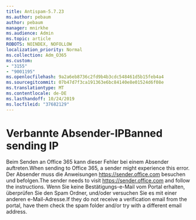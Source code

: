 ```yaml
---
title: Antispam-5.7.23
ms.author: pebaum
author: pebaum
manager: mnirkhe
ms.audience: Admin
ms.topic: article
ROBOTS: NOINDEX, NOFOLLOW
localization_priority: Normal
ms.collection: Adm_O365
ms.custom:
- "3155"
- "9001195"
ms.openlocfilehash: 9a2a6eb8736c2fd9b4b3cdc548461d5b15feb4a4
ms.sourcegitcommit: 07b47d7f3ca191363e6bc84140e8e01524d6f08e
ms.translationtype: MT
ms.contentlocale: de-DE
ms.lasthandoff: 10/24/2019
ms.locfileid: "37682129"
---
```

# <a name="banned-sending-ip"></a><span data-ttu-id="12167-102">Verbannte Absender-IP</span><span class="sxs-lookup"><span data-stu-id="12167-102">Banned sending IP</span></span>

<span data-ttu-id="12167-103">Beim Senden an Office 365 kann dieser Fehler bei einem Absender auftreten.</span><span class="sxs-lookup"><span data-stu-id="12167-103">When sending to Office 365, a sender might experience this error.</span></span> <span data-ttu-id="12167-104">Der Absender muss die Anweisungen https://sender.office.com besuchen und befolgen.</span><span class="sxs-lookup"><span data-stu-id="12167-104">The sender needs to visit https://sender.office.com and follow the instructions.</span></span>  <span data-ttu-id="12167-105">Wenn Sie keine Bestätigungs-e-Mail vom Portal erhalten, überprüfen Sie den Spam Ordner, und/oder versuchen Sie es mit einer anderen e-Mail-Adresse.</span><span class="sxs-lookup"><span data-stu-id="12167-105">If they do not receive a verification email from the portal, have them check the spam folder and/or try with a different email address.</span></span>